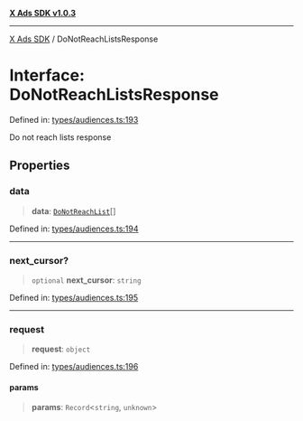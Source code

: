 [**X Ads SDK v1.0.3**](../README.md)

***

[X Ads SDK](../globals.md) / DoNotReachListsResponse

# Interface: DoNotReachListsResponse

Defined in: [types/audiences.ts:193](https://github.com/kage1020/x-ads-sdk/blob/main/src/types/audiences.ts#L193)

Do not reach lists response

## Properties

### data

> **data**: [`DoNotReachList`](DoNotReachList.md)[]

Defined in: [types/audiences.ts:194](https://github.com/kage1020/x-ads-sdk/blob/main/src/types/audiences.ts#L194)

***

### next\_cursor?

> `optional` **next\_cursor**: `string`

Defined in: [types/audiences.ts:195](https://github.com/kage1020/x-ads-sdk/blob/main/src/types/audiences.ts#L195)

***

### request

> **request**: `object`

Defined in: [types/audiences.ts:196](https://github.com/kage1020/x-ads-sdk/blob/main/src/types/audiences.ts#L196)

#### params

> **params**: `Record`\<`string`, `unknown`\>
